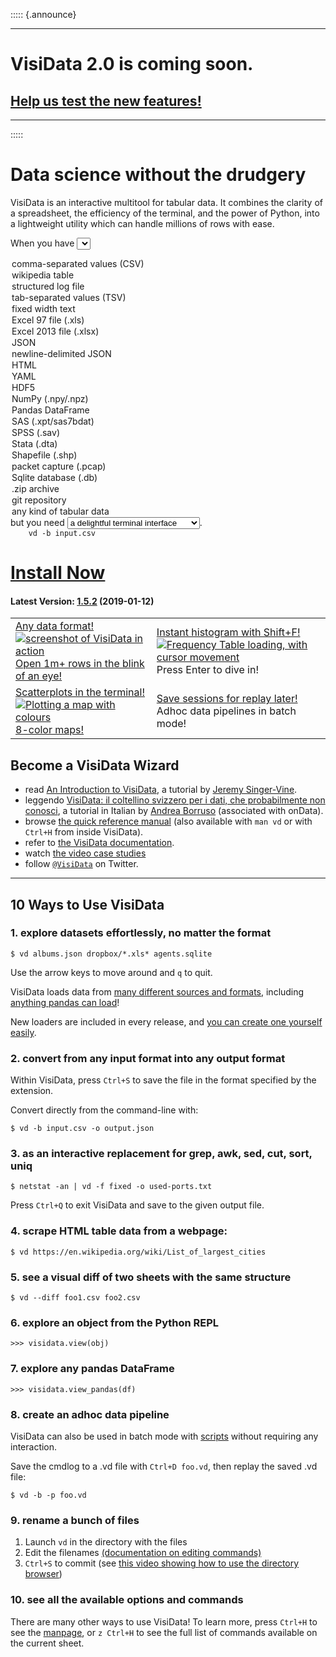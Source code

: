 ::::: {.announce}

---
# VisiData 2.0 is coming soon.

## [Help us test the new features!](/v2.x)

---

:::::

# Data science without the drudgery

VisiData is an interactive multitool for tabular data.  It combines the clarity of a spreadsheet, the efficiency of the terminal, and the power of Python, into a lightweight utility which can handle millions of rows with ease.

When you have <select id="infmt">
<option value="input.csv" selected="selected">comma-separated values (CSV)</option>
<option value="https://en.wikipedia.org/wiki/2019%E2%80%9320_coronavirus_pandemic">wikipedia table</option>
<option value="input.log">structured log file</option>
<option value="input.tsv">tab-separated values (TSV)</option>
<option value="input.txt -f fixed">fixed width text</option>
<option value="input.xls">Excel 97 file (.xls)</option>
<option value="input.xlsx">Excel 2013 file (.xlsx)</option>
<option value="input.json">JSON</option>
<option value="input.jsonl">newline-delimited JSON</option>
<option value="input.html">HTML</option>
<option value="input.yml">YAML</option>
<option value="input.h5">HDF5</option>
<option value="input.npy">NumPy (.npy/.npz)</option>
<option value="visidata.view_pandas(df)">Pandas DataFrame</option>
<option value="input.xpt">SAS (.xpt/sas7bdat)</option>
<option value="input.sav">SPSS (.sav)</option>
<option value="input.dta">Stata (.dta)</option>
<option value="input.shp">Shapefile (.shp)</option>
<option value="input.pcap">packet capture (.pcap)</option>
<option value="input.db">Sqlite database (.db)</option>
<option value="input.zip">.zip archive</option>
<option value="vgit">git repository</option>
<option value="">any kind of tabular data</option>
</select>
but you need
<select id="outfmt">
<option value="" selected="selected">a delightful terminal interface</option>
<option value="">to explore the data quickly</option>
<option value=" 'Shift+F' on any column">to get some quick insights</option>
<option value=" '=' to add Python column">to compute Python for each row</option>
<option value="-b -o output.csv">tab-separated values (TSV)</option>
<option value="-b -o output.csv">comma-separated values (CSV)</option>
<option value="-b -o output.txt --save-filetype=fixed">fixed width text</option>
<option value=" 'e' to edit">to clean up the data</option>
<option value="-b -o output.txt">plain text</option>
<option value="-b -o output.json">JSON</option>
<option value="-b -o output.jsonl">JSON (newline-delimited)</option>
<option value="-b -o output.geojson">GeoJSON</option>
<option value="-b -o output.html">HTML &lt;table&gt;</option>
<option value="-b -o output.sqlite">Sqlite database</option>
<option value="-b -o output.md">Markdown</option>
<option value="-b -o output.jira">Markdown (org-mode) </option>
<option value="-b -o output.npy">Numpy (.npy) file</option>
</select>.

<code id="cmdline">
    vd -b input.csv
</code>

<script type="text/javascript">
    function display() {
        var infmt = document.getElementById("infmt").value;
        var outfmt = document.getElementById("outfmt").value;
        document.getElementById("cmdline").innerHTML = "vd " + infmt + " " + outfmt;

    }

    var infmt = document.getElementById("infmt");
    var outfmt = document.getElementById("outfmt");

    infmt.addEventListener('change', display);
    outfmt.addEventListener('change', display);
    display();
</script>

# [Install Now](/install)

#### Latest Version: [1.5.2](/blog/2019/v1.5.2/) (2019-01-12)

<table>
<tr>

<td>
<a class="" href="/formats">
Any data format!
<div class="screenshot">
<img src="/basic-screenshot.png" alt="screenshot of VisiData in action"/>
</div>
Open 1m+ rows in the blink of an eye!
</a>
</td>

<td>
<a class="" href="/docs/freqtbl">
Instant histogram with Shift+F!
<div class="screenshot">
<a href="/freq-move-row.gif"><img src="/freq-move-row.gif" alt="Frequency Table loading, with cursor movement"/></a>
</div>
Press Enter to dive in!
</td>
</tr>

<tr>
<td>
<a href="https://www.youtube.com/watch?v=N1CBDTgGtOU&t=134">
Scatterplots in the terminal!
<div class="screenshot">
<img src="/map-colours.png" alt="Plotting a map with colours"/>
</div>
8-color maps!
</a>
</td>

<td>
<a href="/docs/save-restore">
Save sessions for replay later!
<div class="screenshot">
<a href="/scatterplot-usage.png"><img src="/scatterplot-usage.png" alt=""/></a>
</div>
Adhoc data pipelines in batch mode!
<!--pre>vd --batch input.csv -o output.json</pre-->
</a>
</td>
</tr>

<!--tr>
<td>
Search, sort, filter with regex!
<div class="screenshot">
<a href=""><img src="" alt=""/></a>
</div>
Bulk transform with Python!
</td>

<td>
Includes pandas DataFrame adapter!
<pre>vd.view_pandas(obj)</pre>
<div class="screenshot">
<a href=""><img src="" alt=""/></a>
</div>
Extensible with Python!
</td>
</tr-->

</table>

## Become a VisiData Wizard
* read [An Introduction to VisiData](https://jsvine.github.io/intro-to-visidata/index.html), a tutorial by [Jeremy Singer-Vine](https://www.jsvine.com/).
* leggendo [VisiData: il coltellino svizzero per i dati, che probabilmente non conosci](https://github.com/ondata/guidaVisiData/tree/master/testo), a tutorial in Italian by [Andrea Borruso](https://medium.com/@aborruso) (associated with onData).
* browse [the quick reference manual](/man) (also available with `man vd` or with `Ctrl+H` from inside VisiData).
* refer to [the VisiData documentation](/docs).
* watch [the video case studies](https://www.youtube.com/playlist?list=PLxu7QdBkC7drrAGfYzatPGVHIpv4Et46W)
* follow [`@VisiData`](https://twitter.com/visidata) on Twitter.

---


## 10 Ways to Use VisiData

### 1. explore datasets effortlessly, no matter the format

    $ vd albums.json dropbox/*.xls* agents.sqlite

Use the arrow keys to move around and `q` to quit.

VisiData loads data from [many different sources and formats](/formats), including [anything pandas can load](https://pandas.pydata.org/pandas-docs/stable/reference/io.html)!

New loaders are included in every release, and [you can create one yourself easily](/docs/loaders).

### 2. convert from any input format into any output format

Within VisiData, press `Ctrl+S` to save the file in the format specified by the extension.

Convert directly from the command-line with:

    $ vd -b input.csv -o output.json

### 3. as an interactive replacement for grep, awk, sed, cut, sort, uniq

    $ netstat -an | vd -f fixed -o used-ports.txt

Press `Ctrl+Q` to exit VisiData and save to the given output file.

### 4. scrape HTML table data from a webpage:

    $ vd https://en.wikipedia.org/wiki/List_of_largest_cities

### 5. see a visual diff of two sheets with the same structure

    $ vd --diff foo1.csv foo2.csv

### 6. explore an object from the Python REPL

    >>> visidata.view(obj)

### 7. explore any pandas DataFrame

    >>> visidata.view_pandas(df)

### 8. create an adhoc data pipeline

VisiData can also be used in batch mode with [scripts](/docs/save-restore/) without requiring any interaction.

Save the cmdlog to a .vd file with `Ctrl+D foo.vd`, then replay the saved .vd file:

    $ vd -b -p foo.vd

### 9. rename a bunch of files

1. Launch `vd` in the directory with the files
2. Edit the filenames [(documentation on editing commands)](/docs/edit)
3. `Ctrl+S` to commit (see [this video showing how to use the directory browser](https://www.youtube.com/watch?v=l2Bpmm0yAGw))

### 10. see all the available options and commands

There are many other ways to use VisiData!  To learn more, press `Ctrl+H` to see the [manpage](/man), or `z Ctrl+H` to see the full list of commands available on the current sheet.
